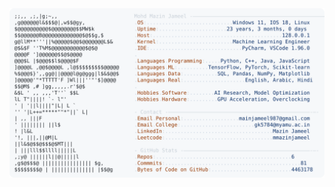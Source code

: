 <picture>
  <source srcset="https://raw.githubusercontent.com/mmazinjameel/mmazinjameel/main/dark_mode.svg?v=1738779187" media="(prefers-color-scheme: dark)">
  <img src="https://raw.githubusercontent.com/mmazinjameel/mmazinjameel/main/light_mode.svg?v=1738779187">
</picture>
